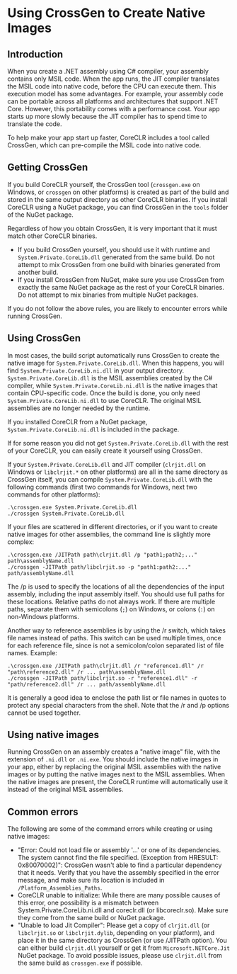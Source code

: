 Using CrossGen to Create Native Images
======================================

Introduction
------------

When you create a .NET assembly using C# compiler, your assembly contains only MSIL code.
When the app runs, the JIT compiler translates the MSIL code into native code, before the CPU can execute them.
This execution model has some advantages. For example, your assembly code can be portable across all platforms and architectures that support .NET Core.
However, this portability comes with a performance cost. Your app starts up more slowly because the JIT compiler has to spend time to translate the code.

To help make your app start up faster, CoreCLR includes a tool called CrossGen, which can pre-compile the MSIL code into native code.

Getting CrossGen
----------------

If you build CoreCLR yourself, the CrossGen tool (`crossgen.exe` on Windows, or `crossgen` on other platforms) is created as part of the build and stored in the same output directory as other CoreCLR binaries.
If you install CoreCLR using a NuGet package, you can find CrossGen in the `tools` folder of the NuGet package.

Regardless of how you obtain CrossGen, it is very important that it must match other CoreCLR binaries.
- If you build CrossGen yourself, you should use it with runtime and `System.Private.CoreLib.dll` generated from the same build. Do not attempt to mix CrossGen from one build with binaries generated from another build.
- If you install CrossGen from NuGet, make sure you use CrossGen from exactly the same NuGet package as the rest of your CoreCLR binaries. Do not attempt to mix binaries from multiple NuGet packages.

If you do not follow the above rules, you are likely to encounter errors while running CrossGen.

Using CrossGen
--------------

In most cases, the build script automatically runs CrossGen to create the native image for `System.Private.CoreLib.dll`.
When this happens, you will find `System.Private.CoreLib.ni.dll` in your output directory.
`System.Private.CoreLib.dll` is the MSIL assemblies created by the C# compiler, while `System.Private.CoreLib.ni.dll` is the native images that contain CPU-specific code.
Once the build is done, you only need `System.Private.CoreLib.ni.dll` to use CoreCLR.
The original MSIL assemblies are no longer needed by the runtime.

If you installed CoreCLR from a NuGet package, `System.Private.CoreLib.ni.dll` is included in the package.

If for some reason you did not get `System.Private.CoreLib.dll` with the rest of your CoreCLR, you can easily create it yourself using CrossGen.

If your `System.Private.CoreLib.dll` and JIT compiler (`clrjit.dll` on Windows or `libclrjit.*` on other platforms) are all in the same directory as CrossGen itself, you can compile `System.Private.CoreLib.dll` with the following commands (first two commands for Windows, next two commands for other platforms):

    .\crossgen.exe System.Private.CoreLib.dll
    ./crossgen System.Private.CoreLib.dll
    
If your files are scattered in different directories, or if you want to create native images for other assemblies, the command line is slightly more complex:

    .\crossgen.exe /JITPath path\clrjit.dll /p "path1;path2;..." path\assemblyName.dll
    ./crossgen -JITPath path/libclrjit.so -p "path1:path2:..." path/assemblyName.dll
    
The /p is used to specify the locations of all the dependencies of the input assembly, including the input assembly itself.
You should use full paths for these locations. Relative paths do not always work.
If there are multiple paths, separate them with semicolons (`;`) on Windows, or colons (`:`) on non-Windows platforms.

Another way to reference assemblies is by using the /r switch, which takes file names instead of paths. This switch can be used multiple times, once for each reference file, since is not a semicolon/colon separated list of file names. Example:

    .\crossgen.exe /JITPath path\clrjit.dll /r "reference1.dll" /r "path\reference2.dll" /r ... path\assemblyName.dll
    ./crossgen -JITPath path/libclrjit.so -r "reference1.dll" -r "path/reference2.dll" /r ... path/assemblyName.dll

It is generally a good idea to enclose the path list or file names in quotes to protect any special characters from the shell.
Note that the /r and /p options cannot be used together.

Using native images
-------------------

Running CrossGen on an assembly creates a "native image" file, with the extension of `.ni.dll` or `.ni.exe`.
You should include the native images in your app, either by replacing the original MSIL assemblies with the native images or by putting the native images next to the MSIL assemblies.
When the native images are present, the CoreCLR runtime will automatically use it instead of the original MSIL assemblies.

Common errors
-------------

The following are some of the command errors while creating or using native images:
- "Error: Could not load file or assembly '...' or one of its dependencies. The system cannot find the file specified. (Exception from HRESULT: 0x80070002)": CrossGen wasn't able to find a particular dependency that it needs. Verify that you have the assembly specified in the error message, and make sure its location is included in `/Platform_Assemblies_Paths`.
- CoreCLR unable to initialize: While there are many possible causes of this error, one possibility is a mismatch between System.Private.CoreLib.ni.dll and coreclr.dll (or libcoreclr.so). Make sure they come from the same build or NuGet package.
- "Unable to load Jit Compiler": Please get a copy of `clrjit.dll` (or `libclrjit.so` or `libclrjit.dylib`, depending on your platform), and place it in the same directory as CrossGen (or use /JITPath option). You can either build `clrjit.dll` yourself or get it from `Microsoft.NETCore.Jit` NuGet package. To avoid possible issues, please use `clrjit.dll` from the same build as `crossgen.exe` if possible.
